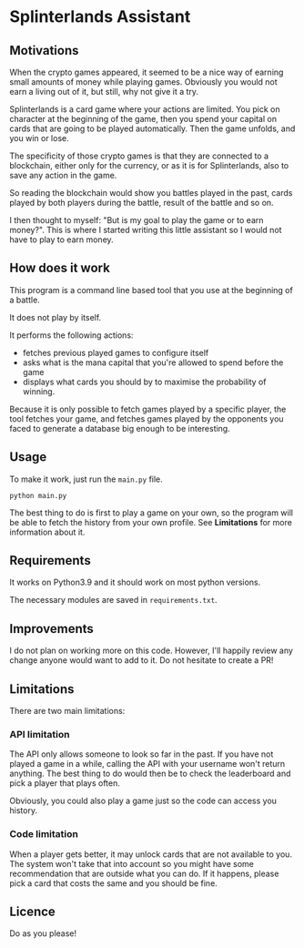 # Splinterlands Assistant

## Motivations

When the crypto games appeared, it seemed to be a nice way of earning small amounts of money while playing games. Obviously you would not earn a living out of it, but still, why not give it a try.

Splinterlands is a card game where your actions are limited. You pick on character at the beginning of the game, then you spend your capital on cards that are going to be played automatically. Then the game unfolds, and you win or lose.

The specificity of those crypto games is that they are connected to a blockchain, either only for the currency, or as it is for Splinterlands, also to save any action in the game.

So reading the blockchain would show you battles played in the past, cards played by both players during the battle, result of the battle and so on.

I then thought to myself: "But is my goal to play the game or to earn money?". This is where I started writing this little assistant so I would not have to play to earn money.

## How does it work

This program is a command line based tool that you use at the beginning of a battle.

It does not play by itself.

It performs the following actions:
- fetches previous played games to configure itself
- asks what is the mana capital that you're allowed to spend before the game
- displays what cards you should by to maximise the probability of winning.

Because it is only possible to fetch games played by a specific player, the tool fetches your game, and fetches games played by the opponents you faced to generate a database big enough to be interesting.

## Usage

To make it work, just run the ```main.py``` file.

```
python main.py
```

The best thing to do is first to play a game on your own, so the program will be able to fetch the history from your own profile. See **Limitations** for more information about it.

## Requirements

It works on Python3.9 and it should work on most python versions.

The necessary modules are saved in ```requirements.txt```.

## Improvements

I do not plan on working more on this code. However, I'll happily review any change anyone would want to add to it. Do not hesitate to create a PR!

## Limitations

There are two main limitations:

### API limitation

The API only allows someone to look so far in the past. If you have not played a game in a while, calling the API with your username won't return anything. The best thing to do would then be to check the leaderboard and pick a player that plays often.

Obviously, you could also play a game just so the code can access you history.

### Code limitation

When a player gets better, it may unlock cards that are not available to you. The system won't take that into account so you might have some recommendation that are outside what you can do. If it happens, please pick a card that costs the same and you should be fine.

## Licence

Do as you please!

